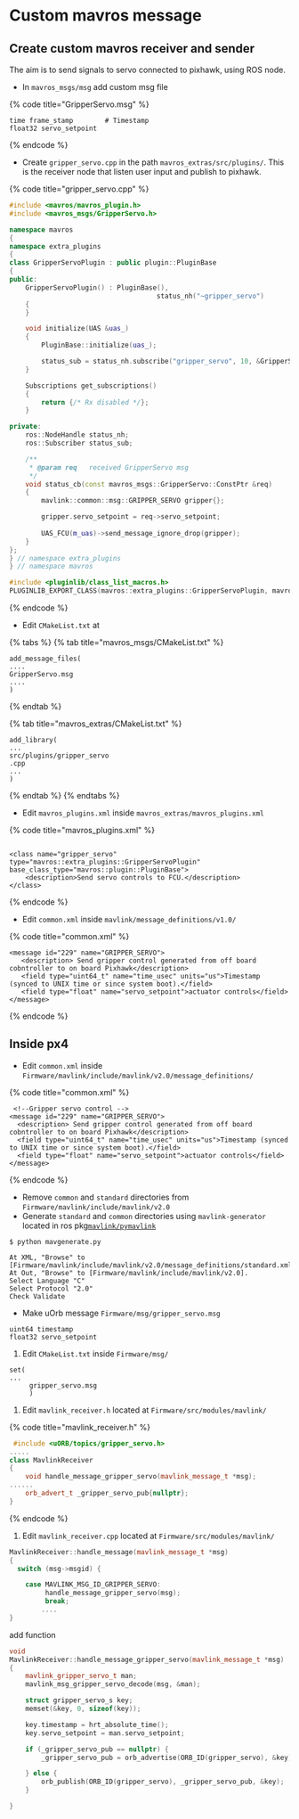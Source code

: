 # Custom mavros message

## Create custom mavros receiver and sender

The aim is to send signals to servo connected to pixhawk, using ROS node.

* In `mavros_msgs/msg` add custom msg file

{% code title="GripperServo.msg" %}
```
time frame_stamp		# Timestamp 
float32 servo_setpoint
```
{% endcode %}

* Create `gripper_servo.cpp` in the path `mavros_extras/src/plugins/`. This is the receiver node that listen user input and publish to pixhawk.

{% code title="gripper_servo.cpp" %}
```cpp
#include <mavros/mavros_plugin.h>
#include <mavros_msgs/GripperServo.h>

namespace mavros
{
namespace extra_plugins
{
class GripperServoPlugin : public plugin::PluginBase
{
public:
    GripperServoPlugin() : PluginBase(),
                                     status_nh("~gripper_servo")
    {
    }

    void initialize(UAS &uas_)
    {
        PluginBase::initialize(uas_);

        status_sub = status_nh.subscribe("gripper_servo", 10, &GripperServoPlugin::status_cb, this);
    }

    Subscriptions get_subscriptions()
    {
        return {/* Rx disabled */};
    }

private:
    ros::NodeHandle status_nh;
    ros::Subscriber status_sub;

    /**
	 * @param req	received GripperServo msg
	 */
    void status_cb(const mavros_msgs::GripperServo::ConstPtr &req)
    {
        mavlink::common::msg::GRIPPER_SERVO gripper{};

        gripper.servo_setpoint = req->servo_setpoint;
        
        UAS_FCU(m_uas)->send_message_ignore_drop(gripper);
    }
};
} // namespace extra_plugins
} // namespace mavros

#include <pluginlib/class_list_macros.h>
PLUGINLIB_EXPORT_CLASS(mavros::extra_plugins::GripperServoPlugin, mavros::plugin::PluginBase)
```
{% endcode %}

* Edit `CMakeList.txt` at

{% tabs %}
{% tab title="mavros_msgs/CMakeList.txt" %}
```
add_message_files(
....
GripperServo.msg
....
)
```
{% endtab %}

{% tab title="mavros_extras/CMakeList.txt" %}
```
add_library(
...
src/plugins/gripper_servo.cpp
...
)
```
{% endtab %}
{% endtabs %}

* Edit `mavros_plugins.xml` inside `mavros_extras/mavros_plugins.xml`

{% code title="mavros_plugins.xml" %}
```markup
<class name="gripper_servo" type="mavros::extra_plugins::GripperServoPlugin" base_class_type="mavros::plugin::PluginBase">
  	<description>Send servo controls to FCU.</description>
</class>
```
{% endcode %}

* Edit `common.xml` inside `mavlink/message_definitions/v1.0/`

{% code title="common.xml" %}
```markup
<message id="229" name="GRIPPER_SERVO">
   <description> Send gripper control generated from off board cobntroller to on board Pixhawk</description>
   <field type="uint64_t" name="time_usec" units="us">Timestamp (synced to UNIX time or since system boot).</field>
   <field type="float" name="servo_setpoint">actuator controls</field>
</message>
```
{% endcode %}

## **Inside px4**

* Edit `common.xml` inside `Firmware/mavlink/include/mavlink/v2.0/message_definitions/`&#x20;

{% code title="common.xml" %}
```markup
 <!--Gripper servo control -->
<message id="229" name="GRIPPER_SERVO">
  <description> Send gripper control generated from off board cobntroller to on board Pixhawk</description>
  <field type="uint64_t" name="time_usec" units="us">Timestamp (synced to UNIX time or since system boot).</field>
  <field type="float" name="servo_setpoint">actuator controls</field>
</message>
```
{% endcode %}

* Remove `common` and `standard` directories from `Firmware/mavlink/include/mavlink/v2.0`
* Generate `standard` and `common` directories using `mavlink-generator` located in ros pkg[`mavlink/pymavlink`](https://github.com/AerialRobotics-IITK/mavlink-gbp-release/blob/ARIITK/mavgenerate.py)

```
$ python mavgenerate.py
```

```
At XML, "Browse" to [Firmware/mavlink/include/mavlink/v2.0/message_definitions/standard.xml].
At Out, "Browse" to [Firmware/mavlink/include/mavlink/v2.0].
Select Language "C"
Select Protocol "2.0"
Check Validate
```

* Make uOrb message `Firmware/msg/gripper_servo.msg`

```
uint64 timestamp
float32 servo_setpoint
```

1. Edit `CMakeList.txt` inside `Firmware/msg/`

```
set(
...
     gripper_servo.msg
     )
```

1. Edit `mavlink_receiver.h` located at `Firmware/src/modules/mavlink/`

{% code title="mavlink_receiver.h" %}
```cpp
 #include <uORB/topics/gripper_servo.h>
.....
class MavlinkReceiver
{
 	void handle_message_gripper_servo(mavlink_message_t *msg);
......
 	orb_advert_t _gripper_servo_pub{nullptr};
}
```
{% endcode %}

1. Edit `mavlink_receiver.cpp` located at `Firmware/src/modules/mavlink/`

```cpp
MavlinkReceiver::handle_message(mavlink_message_t *msg)
{
  switch (msg->msgid) {

	case MAVLINK_MSG_ID_GRIPPER_SERVO:
		 handle_message_gripper_servo(msg);
         break;
        ....
}
```

add function

```cpp
void
MavlinkReceiver::handle_message_gripper_servo(mavlink_message_t *msg)
{
    mavlink_gripper_servo_t man;
    mavlink_msg_gripper_servo_decode(msg, &man);

    struct gripper_servo_s key;
    memset(&key, 0, sizeof(key));

    key.timestamp = hrt_absolute_time();
    key.servo_setpoint = man.servo_setpoint;

    if (_gripper_servo_pub == nullptr) {
        _gripper_servo_pub = orb_advertise(ORB_ID(gripper_servo), &key);

    } else {
        orb_publish(ORB_ID(gripper_servo), _gripper_servo_pub, &key);
    }

}
```
